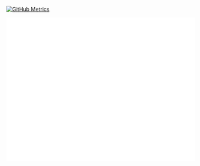 [![GitHub Metrics](https://github.com/tdupoiron/tdupoiron/actions/workflows/profile.yml/badge.svg)](https://github.com/tdupoiron/tdupoiron/actions/workflows/profile.yml)

<p align="center">
<img src="github-metrics.svg" alt="GitHub Metrics">
</p>
